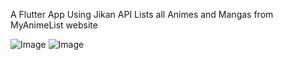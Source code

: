 A Flutter App Using Jikan API
Lists all Animes and Mangas from MyAnimeList website

![Image](../master/doc/anime1.png)
![Image](../master/doc/anime2.png)

